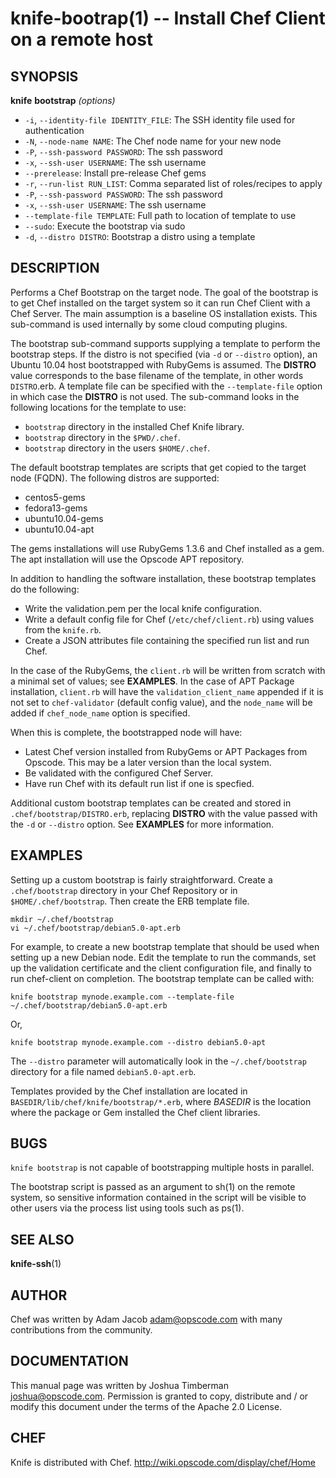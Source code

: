 knife-bootrap(1) -- Install Chef Client on a remote host
========================================

## SYNOPSIS

__knife__ __bootstrap__ _(options)_

  * `-i`, `--identity-file IDENTITY_FILE`:
    The SSH identity file used for authentication
  * `-N`, `--node-name NAME`:
    The Chef node name for your new node
  * `-P`, `--ssh-password PASSWORD`:
    The ssh password
  * `-x`, `--ssh-user USERNAME`:
    The ssh username
  * `--prerelease`:
    Install pre-release Chef gems
  * `-r`, `--run-list RUN_LIST`:
    Comma separated list of roles/recipes to apply
  * `-P`, `--ssh-password PASSWORD`:
    The ssh password
  * `-x`, `--ssh-user USERNAME`:
    The ssh username
  * `--template-file TEMPLATE`:
    Full path to location of template to use
  * `--sudo`:
    Execute the bootstrap via sudo
  * `-d`, `--distro DISTRO`:
    Bootstrap a distro using a template

## DESCRIPTION

Performs a Chef Bootstrap on the target node. The goal of the bootstrap
is to get Chef installed on the target system so it can run Chef Client
with a Chef Server. The main assumption is a baseline OS installation
exists. This sub-command is used internally by some cloud computing
plugins.

The bootstrap sub-command supports supplying a template to perform the
bootstrap steps. If the distro is not specified (via `-d` or `--distro`
option), an Ubuntu 10.04 host bootstrapped with RubyGems is assumed. The
__DISTRO__ value corresponds to the base filename of the template, in
other words `DISTRO`.erb. A template file can be specified with the
`--template-file` option in which case the __DISTRO__ is not used. The
sub-command looks in the following locations for the template to use:

* `bootstrap` directory in the installed Chef Knife library.
* `bootstrap` directory in the `$PWD/.chef`.
* `bootstrap` directory in the users `$HOME/.chef`.

The default bootstrap templates are scripts that get copied to the
target node (FQDN). The following distros are supported:

* centos5-gems
* fedora13-gems
* ubuntu10.04-gems
* ubuntu10.04-apt

The gems installations will use RubyGems 1.3.6 and Chef installed as a
gem. The apt installation will use the Opscode APT repository.

In addition to handling the software installation, these bootstrap
templates do the following:

  - Write the validation.pem per the local knife configuration.
  - Write a default config file for Chef (`/etc/chef/client.rb`) using values from the `knife.rb`.
  - Create a JSON attributes file containing the specified run list and run Chef.

In the case of the RubyGems, the `client.rb` will be written from
scratch with a minimal set of values; see __EXAMPLES__. In the case of
APT Package installation, `client.rb` will have the
`validation_client_name` appended if it is not set to `chef-validator`
(default config value), and the `node_name` will be added if
`chef_node_name` option is specified.

When this is complete, the bootstrapped node will have:

  - Latest Chef version installed from RubyGems or APT Packages from Opscode. This may be a later version than the local system.
  - Be validated with the configured Chef Server.
  - Have run Chef with its default run list if one is specfied.

Additional custom bootstrap templates can be created and stored in
`.chef/bootstrap/DISTRO.erb`, replacing __DISTRO__ with the value passed
with the `-d` or `--distro` option. See __EXAMPLES__ for more
information.

## EXAMPLES
Setting up a custom bootstrap is fairly straightforward. Create a
`.chef/bootstrap` directory in your Chef Repository or in
`$HOME/.chef/bootstrap`. Then create the ERB template file.

    mkdir ~/.chef/bootstrap
    vi ~/.chef/bootstrap/debian5.0-apt.erb

For example, to create a new bootstrap template that should be used when
setting up a new Debian node. Edit the template to run the commands, set
up the validation certificate and the client configuration file, and
finally to run chef-client on completion. The bootstrap template can be
called with:

    knife bootstrap mynode.example.com --template-file ~/.chef/bootstrap/debian5.0-apt.erb

Or,

    knife bootstrap mynode.example.com --distro debian5.0-apt

The `--distro` parameter will automatically look in the
`~/.chef/bootstrap` directory for a file named `debian5.0-apt.erb`.

Templates provided by the Chef installation are located in
`BASEDIR/lib/chef/knife/bootstrap/*.erb`, where _BASEDIR_ is the
location where the package or Gem installed the Chef client libraries.

## BUGS
`knife bootstrap` is not capable of bootstrapping multiple hosts in
parallel.

The bootstrap script is passed as an argument to sh(1) on the remote
system, so sensitive information contained in the script will be visible
to other users via the process list using tools such as ps(1).

## SEE ALSO
   __knife-ssh__(1)

## AUTHOR
   Chef was written by Adam Jacob <adam@opscode.com> with many contributions from the community.

## DOCUMENTATION
   This manual page was written by Joshua Timberman <joshua@opscode.com>.
   Permission is granted to copy, distribute and / or modify this document under the terms of the Apache 2.0 License.


## CHEF
   Knife is distributed with Chef. <http://wiki.opscode.com/display/chef/Home>
